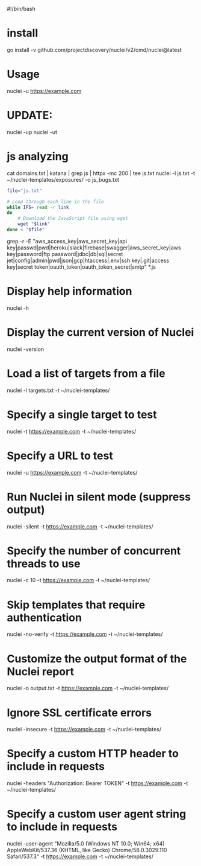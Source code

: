 #!/bin/bash


# install
go install -v github.com/projectdiscovery/nuclei/v2/cmd/nuclei@latest


# Usage
nuclei -u https://example.com

# UPDATE:
nuclei -up
nuclei -ut


# js analyzing
cat domains.txt | katana | grep js | httpx -mc 200 | tee js.txt
nuclei -l js.txt -t ~/nuclei-templates/exposures/ -o js_bugs.txt

```sh
file="js.txt"

# Loop through each line in the file
while IFS= read -r link
do
    # Download the JavaScript file using wget
    wget "$link"
done < "$file"
```
grep -r -E "aws_access_key|aws_secret_key|api key|passwd|pwd|heroku|slack|firebase|swagger|aws_secret_key|aws key|password|ftp password|jdbc|db|sql|secret jet|config|admin|pwd|json|gcp|htaccess|.env|ssh key|.git|access key|secret token|oauth_token|oauth_token_secret|smtp" *.js




# Display help information
nuclei -h

# Display the current version of Nuclei
nuclei -version

# Load a list of targets from a file
nuclei -l targets.txt -t ~/nuclei-templates/

# Specify a single target to test
nuclei -t https://example.com -t ~/nuclei-templates/

# Specify a URL to test
nuclei -u https://example.com -t ~/nuclei-templates/

# Run Nuclei in silent mode (suppress output)
nuclei -silent -t https://example.com -t ~/nuclei-templates/

# Specify the number of concurrent threads to use
nuclei -c 10 -t https://example.com -t ~/nuclei-templates/

# Skip templates that require authentication
nuclei -no-verify -t https://example.com -t ~/nuclei-templates/

# Customize the output format of the Nuclei report
nuclei -o output.txt -t https://example.com -t ~/nuclei-templates/

# Ignore SSL certificate errors
nuclei -insecure -t https://example.com -t ~/nuclei-templates/

# Specify a custom HTTP header to include in requests
nuclei -headers "Authorization: Bearer TOKEN" -t https://example.com -t ~/nuclei-templates/

# Specify a custom user agent string to include in requests
nuclei -user-agent "Mozilla/5.0 (Windows NT 10.0; Win64; x64) AppleWebKit/537.36 (KHTML, like Gecko) Chrome/58.0.3029.110 Safari/537.3" -t https://example.com -t ~/nuclei-templates/